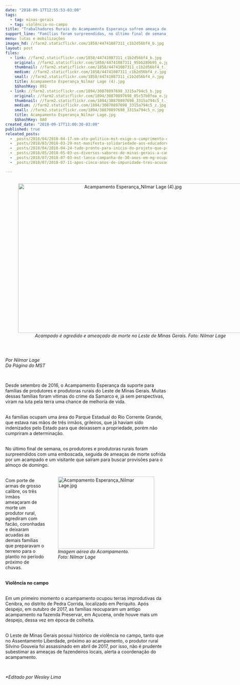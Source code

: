 ```yaml
---
date: "2018-09-17T12:55:53-03:00"
tags:
  - tag: minas-gerais
  - tag: violência-no-campo
title: "Trabalhadores Rurais do Acampamento Esperança sofrem ameaça de morte "
support_line: "Famílias foram surpreendidas, no último final de semana, com uma emboscada"
menu: lutas e mobilizações
images_hd: //farm2.staticflickr.com/1858/44741087311_c1b2d56bf4_b.jpg
layout: post
files:
  - link: //farm2.staticflickr.com/1858/44741087311_c1b2d56bf4_b.jpg
    original: //farm2.staticflickr.com/1858/44741087311_95bb289b95_o.jpg
    thumbnail: //farm2.staticflickr.com/1858/44741087311_c1b2d56bf4_t.jpg
    medium: //farm2.staticflickr.com/1858/44741087311_c1b2d56bf4_z.jpg
    small: //farm2.staticflickr.com/1858/44741087311_c1b2d56bf4_n.jpg
    title: Acampamento Esperança_Nilmar Lage (4).jpg
    $$hashKey: 091
  - link: //farm2.staticflickr.com/1894/30870897698_3315a794c5_b.jpg
    original: //farm2.staticflickr.com/1894/30870897698_05c57b0fea_o.jpg
    thumbnail: //farm2.staticflickr.com/1894/30870897698_3315a794c5_t.jpg
    medium: //farm2.staticflickr.com/1894/30870897698_3315a794c5_z.jpg
    small: //farm2.staticflickr.com/1894/30870897698_3315a794c5_n.jpg
    title: Acampamento Esperança_Nilmar Lage.jpg
    $$hashKey: 0A0
created_date: "2018-09-17T13:00:30-03:00"
published: true
releated_posts:
  - _posts/2018/04/2018-04-17-em-ato-politico-mst-exige-o-cumprimento-dos-compromissos-do-governo-de-minas-gerais.md
  - _posts/2018/03/2018-03-29-mst-manifesta-solidariedade-aos-educadores-no-sind-ute-mg.md
  - _posts/2018/04/2018-04-24-tudo-pronto-para-inicio-do-projeto-que-promete-alfabetizar-1500-adultos-em-minas-gerais.md
  - _posts/2018/05/2018-05-03-os-diversos-sabores-de-minas-gerais-a-caminho-da-feira-nacional.md
  - _posts/2018/07/2018-07-03-mst-lanca-campanha-de-30-anos-em-mg-ocupando-as-terras-de-eike-batista.md
  - _posts/2018/07/2018-07-11-apos-cinco-anos-de-impunidade-tres-acusados-de-assassinar-o-militante-fabio-santos-sao-presos.md

---
```

<div style="text-align:center">
<figure class="image" style="display:inline-block"><img alt="Acampamento Esperança_Nilmar Lage (4).jpg" height="467" src="//farm2.staticflickr.com/1858/44741087311_c1b2d56bf4_b.jpg" width="700" />
<figcaption><em>Acampado &eacute; agredido e amea&ccedil;ado de morte no Leste de Minas Gerais. Foto: Nilmar Lage</em></figcaption>
</figure>
</div>

<p>&nbsp;</p>

<p><em>Por Nilmar Lage<br />
Da P&aacute;gina do MST</em></p>

<p>&nbsp;</p>

<p>Desde setembro de 2016, o Acampamento Esperan&ccedil;a da suporte para fam&iacute;lias de produtores e produtoras rurais do Leste de Minas Gerais. Muitas dessas fam&iacute;lias foram v&iacute;timas do crime da Samarco e, j&aacute; sem perspectivas, viram na luta pela terra uma chance de melhoria de vida.</p>

<p><br />
As fam&iacute;lias ocupam uma &aacute;rea do Parque Estadual do Rio Corrente Grande, que estava nas m&atilde;os de tr&ecirc;s irm&atilde;os, grileiros, que j&aacute; haviam sido indenizados pelo Estado para que deixassem a propriedade, por&eacute;m n&atilde;o cumpriram a determina&ccedil;&atilde;o.</p>

<p><br />
No &uacute;ltimo final de semana, os produtores e produtoras rurais foram surpreendidos com uma emboscada, seguida de amea&ccedil;as de morte sofrida por um acampado e um visitante que sa&iacute;ram para buscar provis&otilde;es para o almo&ccedil;o de domingo.&nbsp;</p>

<figure class="image" style="float:right"><img alt="Acampamento Esperança_Nilmar Lage.jpg" height="225" src="//farm2.staticflickr.com/1894/30870897698_3315a794c5_b.jpg" width="300" />
<figcaption><em>Imagem a&eacute;rea do Acampamento.&nbsp;<br />
Foto: Nilmar Lage</em>&nbsp;</figcaption>
</figure>

<p><br />
Com porte de armas de grosso calibre, os tr&ecirc;s irm&atilde;os amea&ccedil;aram de morte um produtor rural, agrediram com fac&atilde;o, coronhadas e deixaram acuadas as demais fam&iacute;lias que preparavam o terreno para o plantio no per&iacute;odo pr&oacute;ximo de chuvas.&nbsp;</p>

<p><br />
<strong>Viol&ecirc;ncia no campo</strong></p>

<p><br />
Em um primeiro momento o acampamento ocupou terras improdutivas da Cenibra, no distrito de Pedra Corrida, localizado em Periquito. Ap&oacute;s despejo, em outubro de 2017, as fam&iacute;lias reocuparam um antigo acampamento na fazenda Preservar, em A&ccedil;ucena, onde houve mais um despejo, dessa vez em &eacute;poca de colheita.&nbsp;&nbsp;</p>

<p><br />
O Leste de Minas Gerais possui hist&oacute;rico de viol&ecirc;ncia no campo, tanto que no Assentamento Liberdade, pr&oacute;ximo ao acampamento, o produtor rural Silvino Gouveia foi assassinado em abril de 2017, por isso, n&atilde;o &eacute; prudente subestimar as amea&ccedil;as de fazendeiros locais, alerta a coordena&ccedil;&atilde;o do acampamento.&nbsp;</p>

<p>&nbsp;</p>

<p><em>*Editado por Wesley Lima</em></p>
